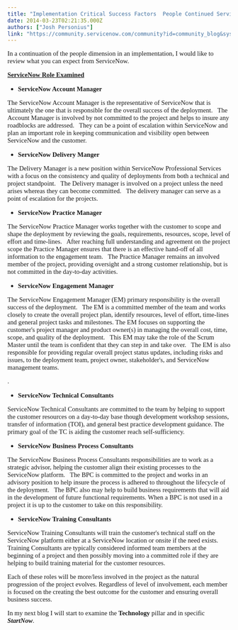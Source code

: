 ```yaml
---
title: "Implementation Critical Success Factors  People Continued ServiceNow Resources"
date: 2014-03-23T02:21:35.000Z
authors: ["Josh Personius"]
link: "https://community.servicenow.com/community?id=community_blog&sys_id=3efda62ddbd0dbc01dcaf3231f961944"
---
```

<p><span style="font-size: 11.0pt; font-family: Calibri;">In a continuation of the people dimension in an implementation, I would like to review what you can expect from ServiceNow. </span></p><p></p><p><span style="; font-size: 11.0pt; font-family: Calibri; text-decoration: underline;"><strong>ServiceNow Role Examined</strong></span></p><p></p><ul style="list-style-type: disc;"><li><span style="font-size: 11.0pt; font-family: Calibri;"><strong>ServiceNow Account Manager</strong></span></li></ul><p></p><p><span style="font-size: 11.0pt; font-family: Calibri;">The ServiceNow Account Manager is the representative of ServiceNow that is ultimately the one that is responsible for the overall success of the deployment.   The Account Manager is involved by not committed to the project and helps to insure any roadblocks are addressed.   They can be a point of escalation within ServiceNow and plan an important role in keeping communication and visibility open between ServiceNow and the customer.   </span></p><p></p><ul style="list-style-type: disc;"><li><span style="font-size: 11.0pt; font-family: Calibri;"><strong>ServiceNow Delivery Manger</strong></span></li></ul><p></p><p><span style="font-size: 11.0pt; font-family: Calibri;">The Delivery Manager is a new position within ServiceNow Professional Services with a focus on the consistency and quality of deployments from both a technical and project standpoint.   The Delivery manager is involved on a project unless the need arises whereas they can become committed.   The delivery manager can serve as a point of escalation for the projects.</span></p><p></p><ul style="list-style-type: disc;"><li><span style="font-size: 11.0pt; font-family: Calibri;"><strong>ServiceNow Practice Manager</strong></span></li></ul><p></p><p><span style="font-size: 11.0pt; font-family: Calibri;">The ServiceNow Practice Manager works together with the customer to scope and shape the deployment by reviewing the goals, requirements, resources, scope, level of effort and time-lines.   After reaching full understanding and agreement on the project scope the Practice Manager ensures that there is an effective hand-off of all information to the engagement team.   The Practice Manager remains an involved member of the project, providing oversight and a strong customer relationship, but is not committed in the day-to-day activities.</span></p><p></p><ul style="list-style-type: disc;"><li><span style="font-size: 11.0pt; font-family: Calibri;"><strong>ServiceNow Engagement Manager</strong></span></li></ul><p></p><p><span style="font-size: 11.0pt; font-family: Calibri;">The ServiceNow Engagement Manager (EM) primary responsibility is the overall success of the deployment.   The EM is a committed member of the team and works closely to create the overall project plan, identify resources, level of effort, time-lines and general project tasks and milestones. The EM focuses on supporting the customer's project manager and product owner(s)</span><span style="font-size: 11.0pt; font-family: Calibri;"> in managing the overall cost, time, scope, and quality of the deployment</span><span style="font-size: 11.0pt; font-family: Calibri;">.   This EM may take the role of the Scrum Master until the team is confident that they can step in and take over.   The EM is also responsible for providing regular overall project status updates, including risks and issues, to the deployment team, project owner, stakeholder's, and ServiceNow management teams.</span></p><p><span style="font-size: 11.0pt; font-family: Calibri;">.</span></p><p></p><ul style="list-style-type: disc;"><li><span style="font-size: 11.0pt; font-family: Calibri;"><strong>ServiceNow Technical Consultants</strong></span></li></ul><p></p><p><span style="font-size: 11.0pt; font-family: Calibri;">ServiceNow Technical Consultants are committed to the team by helping to support the customer resources on a day-to-day base though development workshop sessions, transfer of information (TOI), and general best practice development guidance. The primary goal of the TC is aiding the customer reach self-sufficiency.</span></p><p></p><ul style="list-style-type: disc;"><li><span style="font-size: 11.0pt; font-family: Calibri;"><strong>ServiceNow Business Process Consultants</strong></span></li></ul><p></p><p><span style="font-size: 11.0pt; font-family: Calibri;">The ServiceNow Business Process Consultants responsibilities are to work as a strategic advisor, helping the customer align their existing processes to the ServiceNow platform.   The BPC is committed to the project and works in an advisory position to help insure the process is adhered to throughout the lifecycle of the deployment.   The BPC also may help to build business requirements that will aid in the development of future functional requirements. When a BPC is not used in a project it is up to the customer to take on this responsibility.</span></p><p></p><ul style="list-style-type: disc;"><li><span style="font-size: 11.0pt; font-family: Calibri;"><strong>ServiceNow Training Consultants </strong></span></li></ul><p></p><p><span style="font-size: 11.0pt; font-family: Calibri;">ServiceNow Training Consultants will train the customer's technical staff on the ServiceNow platform either at a ServiceNow location or onsite if the need exists. Training Consultants are typically considered informed team members at the beginning of a project and then possibly moving into a committed role if they are helping to build training material for the customer resources.   </span></p><p></p><p><span style="font-size: 11.0pt; font-family: Calibri;">Each of these roles will be more/less involved in the project as the natural progression of the project evolves. Regardless of level of involvement, each member is focused on the creating the best outcome for the customer and ensuring overall business success. </span></p><p></p><p><span style="font-size: 11.0pt; font-family: Calibri;">In my next blog I will start to examine the <strong>Technology</strong> pillar and in specific <strong><em>StartNow</em></strong>.</span></p>